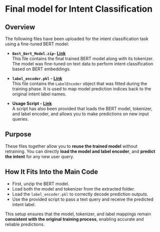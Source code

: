 # Final model for Intent Classification

## Overview

The following files have been uploaded for the intent classification task using a fine-tuned BERT model:

- **`Best_Bert_Model.zip`- [Link](https://drive.google.com/file/d/1iZtbG3COTwfGvYCemXSI9kET6kVItXu1/view?usp=sharing)**  
  This file contains the final trained BERT model along with its tokenizer. The model was fine-tuned on text data to perform intent classification based on BERT embeddings.

- **`label_encoder.pkl` - [Link](https://drive.google.com/file/d/1m_d6GL5bfgzqfSCrN7rZdrjGw42nNR2y/view?usp=sharing)**  
  This file contains the `LabelEncoder` object that was fitted during the training phase. It is used to map model prediction indices back to the original intent label names.

- **Usage Script - [Link](https://colab.research.google.com/drive/1jMfj5IExddIxh5kefabpLghMn5SQxt42?usp=sharing)**  
  A script has also been provided that loads the BERT model, tokenizer, and label encoder, and allows you to make predictions on new input queries.

## Purpose

These files together allow you to **reuse the trained model** without retraining. You can directly **load the model and label encoder**, and **predict the intent** for any new user query.

## How It Fits Into the Main Code

- First, unzip the BERT model.
- Load both the model and tokenizer from the extracted folder.
- Load the `label_encoder.pkl` to correctly decode prediction outputs.
- Use the provided script to pass a text query and receive the predicted intent label.

This setup ensures that the model, tokenizer, and label mappings remain **consistent with the original training process**, enabling accurate and reliable predictions.
